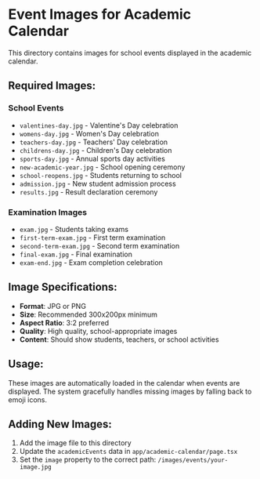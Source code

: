 # Event Images for Academic Calendar

This directory contains images for school events displayed in the academic calendar.

## Required Images:

### School Events
- `valentines-day.jpg` - Valentine's Day celebration
- `womens-day.jpg` - Women's Day celebration
- `teachers-day.jpg` - Teachers' Day celebration
- `childrens-day.jpg` - Children's Day celebration
- `sports-day.jpg` - Annual sports day activities
- `new-academic-year.jpg` - School opening ceremony
- `school-reopens.jpg` - Students returning to school
- `admission.jpg` - New student admission process
- `results.jpg` - Result declaration ceremony

### Examination Images
- `exam.jpg` - Students taking exams
- `first-term-exam.jpg` - First term examination
- `second-term-exam.jpg` - Second term examination
- `final-exam.jpg` - Final examination
- `exam-end.jpg` - Exam completion celebration

## Image Specifications:
- **Format**: JPG or PNG
- **Size**: Recommended 300x200px minimum
- **Aspect Ratio**: 3:2 preferred
- **Quality**: High quality, school-appropriate images
- **Content**: Should show students, teachers, or school activities

## Usage:
These images are automatically loaded in the calendar when events are displayed. The system gracefully handles missing images by falling back to emoji icons.

## Adding New Images:
1. Add the image file to this directory
2. Update the `academicEvents` data in `app/academic-calendar/page.tsx`
3. Set the `image` property to the correct path: `/images/events/your-image.jpg` 